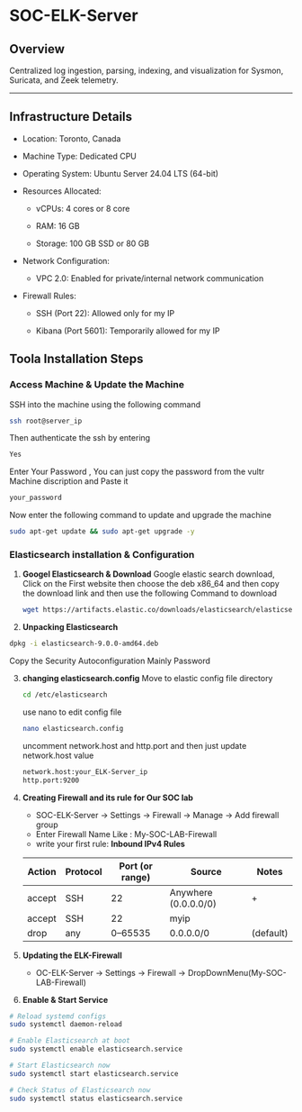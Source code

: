 # SOC-ELK-Server

## Overview  
Centralized log ingestion, parsing, indexing, and visualization for Sysmon, Suricata, and Zeek telemetry.

---

## Infrastructure Details  
* Location: Toronto, Canada
* Machine Type:  Dedicated CPU

* Operating System: Ubuntu Server 24.04 LTS (64-bit)

* Resources Allocated:

  * vCPUs: 4 cores or 8 core

  * RAM: 16 GB

  * Storage: 100 GB SSD or 80 GB

* Network Configuration:

  * VPC 2.0: Enabled for private/internal network communication

* Firewall Rules:

  * SSH (Port 22): Allowed only for my IP

  * Kibana (Port 5601): Temporarily allowed for my IP



## Toola Installation Steps  

### Access Machine & Update the Machine
SSH into the machine using the following command
```bash
ssh root@server_ip
```
Then authenticate the ssh by entering
```bash
Yes
```
Enter Your Password , You can just copy the password from the vultr Machine discription and Paste it 
```bash
your_password
```
Now enter the following command to update and upgrade the machine
```bash
sudo apt-get update && sudo apt-get upgrade -y
```

### Elasticsearch installation & Configuration

1. **Googel Elasticsearch & Download**
 Google elastic search download, Click on the First website then choose the deb x86_64
 and then copy the download link and then  use the following Command to download
   ```bash
   wget https://artifacts.elastic.co/downloads/elasticsearch/elasticsearch-9.0.0-amd64.deb
   ```
   
2. **Unpacking Elasticsearch**
 ```bash
dpkg -i elasticsearch-9.0.0-amd64.deb
```
Copy the Security Autoconfiguration Mainly Password

3. **changing elasticsearch.config**
   Move to elastic config file directory
   ```bash
   cd /etc/elasticsearch
   ```
   use nano to edit config file
   ```bash
   nano elasticsearch.config
   ```
   uncomment  network.host and http.port and then just update network.host value
   ```bash
   network.host:your_ELK-Server_ip
   http.port:9200
   ```
4. **Creating Firewall and its rule for Our SOC lab**
   * SOC-ELK-Server -> Settings -> Firewall -> Manage -> Add firewall group
   * Enter Firewall Name Like : My-SOC-LAB-Firewall
   * write your first rule:
     **Inbound IPv4 Rules**

    | Action | Protocol | Port (or range) | Source               | Notes     |
    |--------|----------|-----------------|----------------------|-----------|
    | accept | SSH      | 22              | Anywhere (0.0.0.0/0) |    +      |
    | accept | SSH      | 22              |      myip            |           |
    | drop   | any      | 0–65535         | 0.0.0.0/0            | (default) |

 5. **Updating the ELK-Firewall**
    * OC-ELK-Server -> Settings -> Firewall -> DropDownMenu(My-SOC-LAB-Firewall)

 6.  **Enable & Start Service**

```bash
# Reload systemd configs
sudo systemctl daemon-reload

# Enable Elasticsearch at boot
sudo systemctl enable elasticsearch.service

# Start Elasticsearch now
sudo systemctl start elasticsearch.service

# Check Status of Elasticsearch now
sudo systemctl status elasticsearch.service
